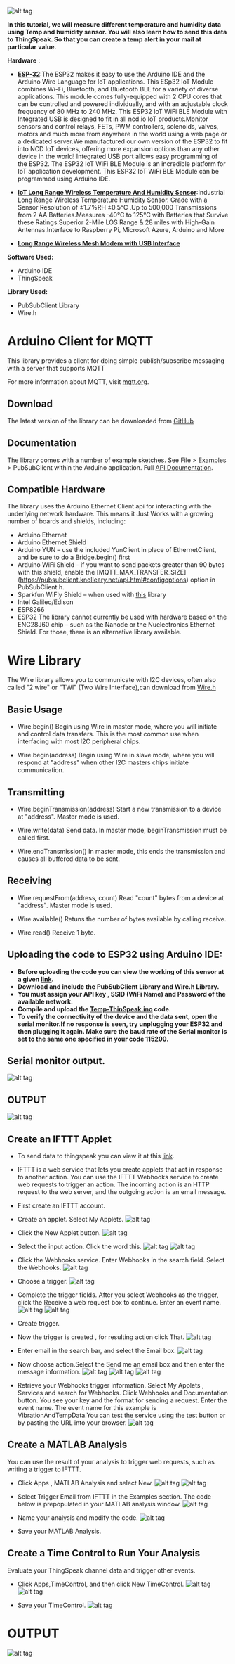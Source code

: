 

![alt tag](https://github.com/ncdcommunity/ThingSpeak-ESP32-and-Long-Range-Wireless-Temp-and-Humidity-Sensor/blob/master/imgonline-com-ua-twotoone-nvNb5VFjmc.jpg)

**In this tutorial, we will measure different temperature and humidity data using Temp and humidity sensor. You will also learn how to send this data to ThingSpeak. So that you can create a temp alert in your mail at particular value.**


**Hardware** :
- **[ESP-32](https://store.ncd.io/product/esp32-iot-wifi-ble-module-with-integrated-usb/)**:The ESP32 makes it easy to use the Arduino IDE and the Arduino Wire Language for IoT applications. This ESp32 IoT Module combines Wi-Fi, Bluetooth, and Bluetooth BLE for a variety of diverse applications. This module comes fully-equipped with 2 CPU cores that can be controlled and powered individually, and with an adjustable clock frequency of 80 MHz to 240 MHz. This ESP32 IoT WiFi BLE Module with Integrated USB is designed to fit in all ncd.io IoT products.Monitor sensors and control relays, FETs, PWM controllers, solenoids, valves, motors and much more from anywhere in the world using a web page or a dedicated server.We manufactured our own version of the ESP32 to fit into NCD IoT devices, offering more expansion options than any other device in the world! Integrated USB port allows easy programming of the ESP32. The ESP32 IoT WiFi BLE Module is an incredible platform for IoT application development. This ESP32 IoT WiFi BLE Module can be programmed using Arduino IDE.

- **[IoT Long Range Wireless  Temperature And Humidity  Sensor](https://store.ncd.io/product/industrial-long-range-wireless-temperature-humidity-sensor/)**:Industrial Long Range Wireless Temperature Humidity Sensor. Grade with a Sensor Resolution of ±1.7%RH ±0.5°C .Up to 500,000 Transmissions from 2 AA Batteries.Measures -40°C to 125°C with Batteries that Survive these Ratings.Superior 2-Mile LOS Range & 28 miles with High-Gain Antennas.Interface to Raspberry Pi, Microsoft Azure, Arduino and More

- **[Long Range Wireless Mesh Modem with USB Interface](https://store.ncd.io/product/900hp-s3b-long-range-wireless-mesh-modem-with-usb-interface/)**

**Software Used:**
- Arduino IDE
- ThingSpeak

**Library Used:**
- PubSubClient Library
- Wire.h

# Arduino Client for MQTT
This library provides a client for doing simple publish/subscribe messaging with a server that supports MQTT

For more information about MQTT, visit [mqtt.org](http://mqtt.org/).
## Download
The latest version of the library can be downloaded from [GitHub](https://github.com/knolleary/pubsubclient/releases/tag/v2.7)
## Documentation
The library comes with a number of example sketches. See File > Examples > PubSubClient within the Arduino application.
Full [API Documentation](https://pubsubclient.knolleary.net/api.html).
## Compatible Hardware
The library uses the Arduino Ethernet Client api for interacting with the underlying network hardware. This means it Just Works with a growing number of boards and shields, including:

- Arduino Ethernet
- Arduino Ethernet Shield
- Arduino YUN – use the included YunClient in place of EthernetClient, and be sure to do a Bridge.begin() first
- Arduino WiFi Shield - if you want to send packets greater than 90 bytes with this shield, enable the [MQTT_MAX_TRANSFER_SIZE]  (https://pubsubclient.knolleary.net/api.html#configoptions) option in   PubSubClient.h.
- Sparkfun WiFly Shield – when used with [this](https://github.com/dpslwk/WiFly) library
- Intel Galileo/Edison
- ESP8266
- ESP32
The library cannot currently be used with hardware based on the ENC28J60 chip – such as the Nanode or the Nuelectronics Ethernet Shield. For those, there is an alternative library available.

# Wire Library
  The Wire library allows you to communicate with I2C devices, often also called "2 wire" or "TWI" (Two Wire Interface),can download  from [Wire.h](https://github.com/PaulStoffregen/Wire)
## Basic Usage
- Wire.begin()
  Begin using Wire in master mode, where you will initiate and control data transfers. This is the most common use when interfacing with   most I2C peripheral chips.

- Wire.begin(address)
  Begin using Wire in slave mode, where you will respond at "address" when other I2C masters chips initiate communication.
  
 ## Transmitting
 - Wire.beginTransmission(address)
   Start a new transmission to a device at "address". Master mode is used.

- Wire.write(data)
  Send data. In master mode, beginTransmission must be called first.

- Wire.endTransmission()
  In master mode, this ends the transmission and causes all buffered data to be sent.
  
## Receiving
- Wire.requestFrom(address, count)
  Read "count" bytes from a device at "address". Master mode is used.

- Wire.available()
  Retuns the number of bytes available by calling receive.

- Wire.read()
  Receive 1 byte.


##  Uploading the code  to ESP32 using Arduino IDE:

- **Before uploading the code you can view the working of this sensor at a given [link](https://github.com/ncdcommunity/Industrial-Wireless-IoT-Temperature-Humidity-Sensor?source=post_page---------------------------).**
- **Download and include the PubSubClient Library and Wire.h Library.**
- **You must assign your API key , SSID (WiFi Name) and Password of the available network.**
- **Compile and upload the  [Temp-ThinSpeak.ino](https://github.com/mjScientech/ThingSpeak-ESP32-and-Long-Range-Wireless-Temp-and-Humidity-Sensor/blob/master/Thingspeak_Temp.ino) code.**
- **To verify the connectivity of the device and the data sent, open the serial monitor.If no response is seen, try unplugging your ESP32 and then plugging it again. Make sure the baud rate of the Serial monitor is set to the same one specified in your code 115200.**

## Serial monitor output.
![alt tag](https://github.com/mjScientech/ThingSpeak-ESP32-and-Long-Range-Wireless-Temp-and-Humidity-Sensor/blob/master/serialmonitor.JPG)

## OUTPUT

![alt tag](https://github.com/mjScientech/ThingSpeak-ESP32-and-Long-Range-Wireless-Temp-and-Humidity-Sensor/blob/master/output1.JPG)

## Create an IFTTT Applet
- To send data to thingspeak  you can view it at this [link](https://github.com/ncdcommunity/ThingSpeak-ESP32-and-Long-Range-Wireless-Temp-and-Humidity-Sensor).
- IFTTT is a web service that lets you create applets that act in response to another action. You can use the IFTTT Webhooks service to create web requests to trigger an action. The incoming action is an HTTP request to the web server, and the outgoing action is an email message.
- First create  an IFTTT account.
- Create an applet. Select My Applets.
![alt tag](https://github.com/mjScientech/Creating-Alert-using-ThingSpeak-ESP32-Long-Range-Wireless-Vibration-And-Temp/blob/master/event1.JPG)
-  Click the New Applet button.
 ![alt tag](https://github.com/mjScientech/Creating-Alert-using-ThingSpeak-ESP32-Long-Range-Wireless-Vibration-And-Temp/blob/master/event2.JPG)
 
- Select the input action. Click the word this.
 ![alt tag](https://github.com/mjScientech/Creating-Alert-using-ThingSpeak-ESP32-Long-Range-Wireless-Vibration-And-Temp/blob/master/event3.JPG)
  ![alt tag](https://github.com/mjScientech/Creating-Alert-using-ThingSpeak-ESP32-Long-Range-Wireless-Vibration-And-Temp/blob/master/event4.JPG)
 
 - Click  the Webhooks service. Enter Webhooks in the search field. Select the Webhooks.
  ![alt tag](https://github.com/mjScientech/Creating-Alert-using-ThingSpeak-ESP32-Long-Range-Wireless-Vibration-And-Temp/blob/master/event5.JPG)
 - Choose a trigger.
  ![alt tag](https://github.com/mjScientech/Creating-Alert-using-ThingSpeak-ESP32-Long-Range-Wireless-Vibration-And-Temp/blob/master/event6.JPG)
 - Complete the trigger fields. After you select Webhooks as the trigger, click the Receive a web request box to continue. Enter an event name.
   ![alt tag](https://github.com/mjScientech/Creating-Alert-using-ThingSpeak-ESP32-Long-Range-Wireless-Vibration-And-Temp/blob/master/event7.JPG)
    ![alt tag](https://github.com/mjScientech/Creating-Alert-using-ThingSpeak-ESP32-Long-Range-Wireless-Vibration-And-Temp/blob/master/event8.JPG)
  - Create trigger.
  - Now the trigger is created , for resulting action click That.
  ![alt tag](https://github.com/mjScientech/Creating-Alert-using-ThingSpeak-ESP32-Long-Range-Wireless-Vibration-And-Temp/blob/master/event9.JPG)
  -  Enter email in the search bar, and select the Email box.
 ![alt tag](https://github.com/mjScientech/Creating-Alert-using-ThingSpeak-ESP32-Long-Range-Wireless-Vibration-And-Temp/blob/master/event10.JPG)
 - Now choose action.Select the Send me an email box and then enter the message information.
  ![alt tag](https://github.com/mjScientech/Creating-Alert-using-ThingSpeak-ESP32-Long-Range-Wireless-Vibration-And-Temp/blob/master/event11.JPG)
  ![alt tag](https://github.com/mjScientech/Creating-Alert-using-ThingSpeak-ESP32-Long-Range-Wireless-Vibration-And-Temp/blob/master/event12.JPG)
  ![alt tag](https://github.com/mjScientech/Creating-Alert-using-ThingSpeak-ESP32-Long-Range-Wireless-Temp-And-Humidity/blob/master/event.JPG)
  - Retrieve your Webhooks trigger information. Select My Applets , Services and search for Webhooks. Click Webhooks and Documentation button. You see your key and the format for sending a request. Enter the event name. The event name for this example is VibrationAndTempData.You can test the service using the test button or by pasting the URL into your browser. 
  ![alt tag](https://github.com/mjScientech/Creating-Alert-using-ThingSpeak-ESP32-Long-Range-Wireless-Temp-And-Humidity/blob/master/documentation.JPG)
  
  ## Create a MATLAB Analysis
  You can use the result of your analysis to trigger web requests, such as writing a trigger to IFTTT.
  - Click Apps , MATLAB Analysis and select New.
   ![alt tag](https://github.com/mjScientech/Creating-Alert-using-ThingSpeak-ESP32-Long-Range-Wireless-Vibration-And-Temp/blob/master/analysis1.JPG)
   ![alt tag](https://github.com/mjScientech/Creating-Alert-using-ThingSpeak-ESP32-Long-Range-Wireless-Vibration-And-Temp/blob/master/analysis2.JPG)
   
  -  Select Trigger Email from IFTTT in the Examples section. The code below is prepopulated in your MATLAB analysis window.
   ![alt tag](https://github.com/mjScientech/Creating-Alert-using-ThingSpeak-ESP32-Long-Range-Wireless-Vibration-And-Temp/blob/master/analysis3.JPG)
  - Name your analysis and modify the code.
 ![alt tag](https://github.com/mjScientech/Creating-Alert-using-ThingSpeak-ESP32-Long-Range-Wireless-Temp-And-Humidity/blob/master/analysis1.JPG)
  
  - Save your MATLAB Analysis. 
  
  ##  Create a Time Control to Run Your Analysis
  Evaluate your ThingSpeak channel data and trigger other events.
  - Click Apps,TimeControl, and then click New TimeControl.
    ![alt tag](https://github.com/mjScientech/Creating-Alert-using-ThingSpeak-ESP32-Long-Range-Wireless-Vibration-And-Temp/blob/master/analysis5.JPG)
    ![alt tag](https://github.com/mjScientech/Creating-Alert-using-ThingSpeak-ESP32-Long-Range-Wireless-Temp-And-Humidity/blob/master/timecontrol1.JPG)
    
   - Save your TimeControl.
    ![alt tag](https://github.com/mjScientech/Creating-Alert-using-ThingSpeak-ESP32-Long-Range-Wireless-Temp-And-Humidity/blob/master/timecontrol.JPG)

# OUTPUT

![alt tag](https://github.com/mjScientech/Creating-Alert-using-ThingSpeak-ESP32-Long-Range-Wireless-Temp-And-Humidity/blob/master/emailout.JPG)

   
 


